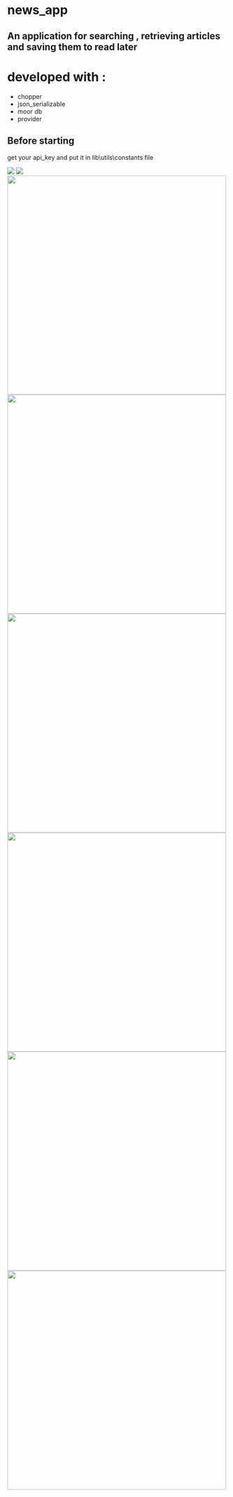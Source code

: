 # news_app

## An application for searching , retrieving articles and saving them to read later

# developed with :
* chopper
* json_serializable
* moor db
* provider

## Before starting 

get your api_key and put it in lib\utils\constants file

<img src="https://user-images.githubusercontent.com/38481452/120585516-28fcd800-c432-11eb-86e4-4d7cbd91035a.jpg" />
<img src="https://user-images.githubusercontent.com/38481452/120585528-2dc18c00-c432-11eb-8c49-4602a6516171.jpg" />
<img src="https://user-images.githubusercontent.com/38481452/120585555-374af400-c432-11eb-84f1-45ee77a69906.jpg" width="500" height="500" />
<img src="https://user-images.githubusercontent.com/38481452/120585559-3ade7b00-c432-11eb-9bea-c96774280375.jpg" width="500" height="500" />
<img src="https://user-images.githubusercontent.com/38481452/120585571-416cf280-c432-11eb-8a8a-e20dcfde94d9.jpg" width="500" height="500" />
<img src="https://user-images.githubusercontent.com/38481452/120585582-47fb6a00-c432-11eb-84bc-18b804d44d0f.jpg" width="500" height="500" />
<img src="https://user-images.githubusercontent.com/38481452/120585593-4e89e180-c432-11eb-8fee-c6c9275a6af1.jpg" width="500" height="500" />
<img src="https://user-images.githubusercontent.com/38481452/120585600-5184d200-c432-11eb-9f68-b51925735056.jpg" width="500" height="500" />






